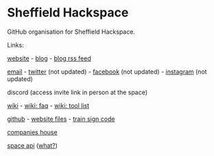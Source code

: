 # Sheffield Hackspace

GitHub organisation for Sheffield Hackspace.

Links:

[website](https://www.sheffieldhackspace.org.uk/) - [blog](https://www.sheffieldhackspace.org.uk/blog/) - [blog rss feed](https://www.sheffieldhackspace.org.uk/feed.xml)

[email](mailto:trustees@sheffieldhackspace.org.uk) - [twitter](https://twitter.com/@shhmakers) (not updated) - [facebook](https://www.facebook.com/SHHMakers) (not updated) - [instagram](https://instagram.com/SHHMakers) (not updated)

discord (access invite link in person at the space)

[wiki](https://wiki.shhm.uk/) - [wiki: faq](https://wiki.shhm.uk/dokuwiki/doku.php?id=faq) - [wiki: tool list](https://wiki.shhm.uk/dokuwiki/doku.php?id=tools)

[github](https://github.com/sheffieldhackspace/) - [website files](https://github.com/sheffieldhackspace/Public-Website) - [train sign code](https://github.com/sheffieldhackspace/train-signs)

[companies house](https://find-and-update.company-information.service.gov.uk/company/09444723)

[space api](https://www.sheffieldhackspace.org.uk/spaceapi.json) ([what?](https://spaceapi.io/))
